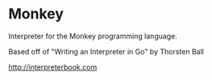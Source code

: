 # Monkey

Interpreter for the Monkey programming language.

Based off of "Writing an Interpreter in Go" by Thorsten Ball

http://interpreterbook.com
